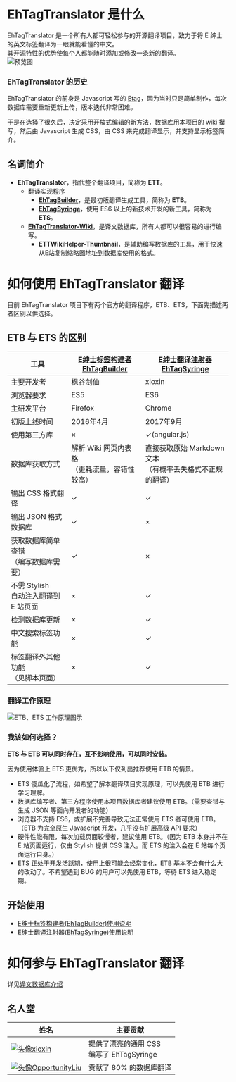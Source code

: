 ﻿# EhTagTranslator 是什么
EhTagTranslator 是一个所有人都可轻松参与的开源翻译项目，致力于将 E 绅士的英文标签翻译为一眼就能看懂的中文。  
其开源特性的优势使每个人都能随时添加或修改一条新的翻译。  
![预览图](https://raw.githubusercontent.com/wiki/Mapaler/EhTagTranslator/project-document/images/preview.png)

### EhTagTranslator 的历史
EhTagTranslator 的前身是 Javascript 写的 [Etag](https://sleazyfork.org/scripts/17966)，因为当时只是简单制作，每次数据库需要重新更新上传，版本迭代非常困难。

于是在选择了很久后，决定采用开放式编辑的新方法，数据库用本项目的 wiki 攥写，然后由 Javascript 生成 CSS，由 CSS 来完成翻译显示，并支持显示标签简介。

## 名词简介
* **EhTagTranslator**，指代整个翻译项目，简称为 **ETT**。
  * 翻译实现程序
    * [**EhTagBuilder**](EhTagBuilder)，是最初版翻译生成工具，简称为 **ETB**。
    * [**EhTagSyringe**](EhTagSyringe)，使用 ES6 以上的新技术开发的新工具，简称为 **ETS**。
  * [**EhTagTranslator-Wiki**](Home)，是译文数据库，所有人都可以很容易的进行编写。
    * **ETTWikiHelper-Thumbnail**，是辅助编写数据库的工具，用于快速从E站复制缩略图地址到数据库使用的格式。

# 如何使用 EhTagTranslator 翻译
目前 EhTagTranslator 项目下有两个官方的翻译程序，ETB、ETS，下面先描述两者区别以供选择。

## ETB 与 ETS 的区别

| 工具 | [E绅士标签构建者<br>EhTagBuilder](EhTagBuilder) | [E绅士翻译注射器<br>EhTagSyringe](EhTagSyringe) |
| --- | --- | --- |
| 主要开发者 | 枫谷剑仙 | xioxin |
| 浏览器要求 | ES5 | ES6 |
| 主研发平台 | Firefox | Chrome |
| 初版上线时间 | 2016年4月 | 2017年9月 |
| 使用第三方库 | × | ✓(angular.js) |
| 数据库获取方式 | 解析 Wiki 网页内表格<br>（更耗流量，容错性较高） | 直接获取原始 Markdown 文本<br>（有概率丢失格式不正规的翻译） |
| 输出 CSS 格式翻译 | ✓ | ✓ |
| 输出 JSON 格式数据库 | ✓ | × |
| 获取数据库简单查错<br>（编写数据库需要） | ✓ | × |
| 不需 Stylish<br>自动注入翻译到 E 站页面 | × | ✓ |
| 检测数据库更新 | × | ✓ |
| 中文搜索标签功能 | × | ✓ |
| 标签翻译外其他功能<br>（见脚本页面） | × | ✓ |

### 翻译工作原理
![ETB、ETS 工作原理图示](https://user-images.githubusercontent.com/5716100/30388817-8dd554dc-9876-11e7-9bd9-abdd30b92437.png)



### 我该如何选择？

**ETS 与 ETB 可以同时存在，互不影响使用，可以同时安装。**

因为使用体验上 ETS 更优秀，所以以下仅列出推荐使用 ETB 的情景。
* ETS 傻瓜化了流程，如希望了解本翻译项目实现原理，可以先使用 ETB 进行学习理解。
* 数据库编写者、第三方程序使用本项目数据库者建议使用 ETB。（需要查错与生成 JSON 等面向开发者的功能）
* 浏览器不支持 ES6，或扩展不完善导致无法正常使用 ETS 者可使用 ETB。（ETB 为完全原生 Javascript 开发，几乎没有扩展高级 API 要求）
* 硬件性能有限，每次加载页面较慢者，建议使用 ETB。（因为 ETB 本身并不在 E 站页面运行，仅由 Stylish 提供 CSS 注入。而 ETS 的注入会在 E 站每个页面运行自身。）
* ETS 正处于开发活跃期，使用上很可能会经常变化，ETB 基本不会有什么大的改动了。不希望遇到 BUG 的用户可以先使用 ETB，等待 ETS 进入稳定期。

## 开始使用
* [E绅士标签构建者(EhTagBuilder)使用说明](EhTagBuilder)
* [E绅士翻译注射器(EhTagSyringe)使用说明](EhTagSyringe)

# 如何参与 EhTagTranslator 翻译
详见[译文数据库介绍](Home)

## 名人堂
| 姓名 | 主要贡献 |
| --- | --- |
| [![头像](https://avatars1.githubusercontent.com/u/5716100?v=4&s=40)xioxin](https://github.com/xioxin) | 提供了漂亮的通用 CSS<br>编写了 EhTagSyringe |
| [![头像](https://avatars2.githubusercontent.com/u/13471233?v=4&s=40)OpportunityLiu](https://github.com/OpportunityLiu) | 贡献了 80% 的数据库翻译 |